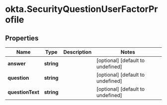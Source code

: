 # okta.SecurityQuestionUserFactorProfile

## Properties

Name | Type | Description | Notes
------------ | ------------- | ------------- | -------------
**answer** | **string** |  | [optional] [default to undefined]
**question** | **string** |  | [optional] [default to undefined]
**questionText** | **string** |  | [optional] [default to undefined]

